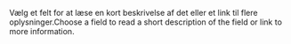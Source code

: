 <span data-ttu-id="66df8-101">Vælg et felt for at læse en kort beskrivelse af det eller et link til flere oplysninger.</span><span class="sxs-lookup"><span data-stu-id="66df8-101">Choose a field to read a short description of the field or link to more information.</span></span>
